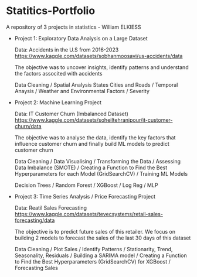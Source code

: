 # Statitics-Portfolio
A repository of 3 projects in statistics - William ELKIESS


- Project 1: Exploratory Data Analysis on a Large Dataset

  Data: Accidents in the U.S from 2016-2023 https://www.kaggle.com/datasets/sobhanmoosavi/us-accidents/data

  The objective was to uncover insights, identify patterns and understand the factors associted with accidents

  Data Cleaning / Spatial Analysis States Cities and Roads / Temporal Anaysis / Weather and Environmental Factors / Severity



- Project 2: Machine Learning Project 

  Data: IT Customer Churn (Imbalanced Dataset) https://www.kaggle.com/datasets/soheiltehranipour/it-customer-churn/data

  The objective was to analyse the data, identify the key factors that influence customer churn and finally build ML models to predict customer churn

  Data Cleaning / Data Visualising / Transforming the Data / Assessing Data Imbalance (SMOTE) / Creating a Function to Find the Best Hyperparameters for each Model (GridSearchCV) / Training ML Models

  Decision Trees / Random Forest / XGBoost / Log Reg / MLP
  

- Project 3: Time Series Analysis / Price Forecasting Project 

  Data: Reatil Sales Forecasting https://www.kaggle.com/datasets/tevecsystems/retail-sales-forecasting/data

  The objective is to predict future sales of this retailer. We focus on building 2 models to forecast the sales of the last 30 days of this dataset 

  Data Cleaning / Plot Sales / Identify Patterns / Stationarity, Trend, Seasonality, Residuals / Building a SARIMA model / Creating a Function to Find the Best Hyperparameters (GridSearchCV) for XGBoost / Forecasting Sales
